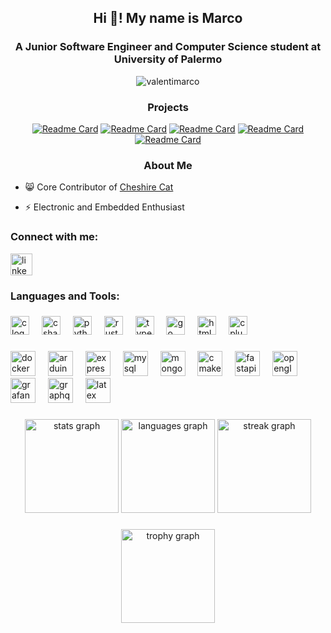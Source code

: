 <h2 align="center">Hi 👋! My name is Marco</h2>

###

<h3 align="center">A Junior Software Engineer and Computer Science student at University of Palermo</h3>
<div align="center">
  <a>
    <img src="https://komarev.com/ghpvc/?username=valentimarco&label=Profile%20views&color=0e75b6&style=flat" alt="valentimarco" />
  </a>
</div>

###

<h3 align="center">Projects</h3>
<div align="center">

[![Readme Card](https://github-readme-stats.vercel.app/api/pin/?username=valentimarco&repo=SoundMixerPlugin&theme=dracula&hide_border=true)](https://github.com/valentimarco/SoundMixerPlugin)
[![Readme Card](https://github-readme-stats.vercel.app/api/pin/?username=valentimarco&repo=Progetto-Compilatori-2023&theme=dracula&hide_border=true)](https://github.com/valentimarco/Progetto-Compilatori-2023)
[![Readme Card](https://github-readme-stats.vercel.app/api/pin/?username=valentimarco&repo=Progetto-Lab.-Algoritmi-2023&theme=dracula&hide_border=true)](https://github.com/valentimarco/Progetto-Lab.-Algoritmi-2023)
[![Readme Card](https://github-readme-stats.vercel.app/api/pin/?username=valentimarco&repo=Progetto-Data-Science-2023&theme=dracula&hide_border=true)](https://github.com/valentimarco/Progetto-Data-Science-2023)
[![Readme Card](https://github-readme-stats.vercel.app/api/pin/?username=valentimarco&repo=Progetto-Open-Data-2023&theme=dracula&hide_border=true)](https://github.com/valentimarco/Progetto-Open-Data-2023)
  


  
</div>

<h3 align="center">About Me</h3>
<ul>
  <li> 
    
  😸 Core Contributor of [Cheshire Cat](https://cheshirecat.ai/) 
  </li>
  <li>⚡ Electronic and Embedded Enthusiast </li>
</ul>

###

<h3 align="left">Connect with me:</h3>

<div align="left">
  <a href="https://www.linkedin.com/in/valentimarco21" target="_blank">
    <img src="https://img.shields.io/static/v1?message=LinkedIn&logo=linkedin&label=&color=0077B5&logoColor=white&labelColor=&style=for-the-badge" height="35" alt="linkedin logo"  />
  </a>
</div>

###

<h3 align="left">Languages and Tools:</h3>

###

<div align="left">
  <img src="https://cdn.jsdelivr.net/gh/devicons/devicon/icons/c/c-original.svg" height="30" alt="c logo"  />
  <img width="12" />
  <img src="https://cdn.jsdelivr.net/gh/devicons/devicon/icons/csharp/csharp-original.svg" height="30" alt="csharp logo"  />
  <img width="12" />
  <img src="https://cdn.jsdelivr.net/gh/devicons/devicon/icons/python/python-original.svg" height="30" alt="python logo"  />
  <img width="12" />
  <img src="https://cdn.jsdelivr.net/gh/devicons/devicon/icons/rust/rust-original.svg" height="30" alt="rust logo"  />
  <img width="12" />
  <img src="https://cdn.jsdelivr.net/gh/devicons/devicon/icons/typescript/typescript-original.svg" height="30" alt="typescript logo"  />
  <img width="12" />
  <img src="https://cdn.jsdelivr.net/gh/devicons/devicon/icons/go/go-original.svg" height="30" alt="go logo"  />
  <img width="12" />
  <img src="https://cdn.jsdelivr.net/gh/devicons/devicon/icons/html5/html5-original.svg" height="30" alt="html5 logo"  />
  <img width="12" />
  <img src="https://cdn.jsdelivr.net/gh/devicons/devicon/icons/cplusplus/cplusplus-original.svg" height="30" alt="cplusplus logo"  />
</div>

###

<div align="left">
  <img src="https://cdn.jsdelivr.net/gh/devicons/devicon/icons/docker/docker-original.svg" height="40" alt="docker logo"  />
  <img width="12" />
  <img src="https://cdn.jsdelivr.net/gh/devicons/devicon/icons/arduino/arduino-original.svg" height="40" alt="arduino logo"  />
  <img width="12" />
  <img src="https://cdn.jsdelivr.net/gh/devicons/devicon/icons/express/express-original.svg" height="40" alt="express logo"  />
  <img width="12" />
  <img src="https://cdn.jsdelivr.net/gh/devicons/devicon/icons/mysql/mysql-original.svg" height="40" alt="mysql logo"  />
  <img width="12" />
  <img src="https://cdn.jsdelivr.net/gh/devicons/devicon/icons/mongodb/mongodb-original.svg" height="40" alt="mongodb logo"  />
  <img width="12" />
  <img src="https://cdn.jsdelivr.net/gh/devicons/devicon/icons/cmake/cmake-original.svg" height="40" alt="cmake logo"  />
  <img width="12" />
  <img src="https://cdn.jsdelivr.net/gh/devicons/devicon/icons/fastapi/fastapi-original.svg" height="40" alt="fastapi logo"  />
  <img width="12" />
  <img src="https://cdn.jsdelivr.net/gh/devicons/devicon/icons/opengl/opengl-original.svg" height="40" alt="opengl logo"  />
  <img width="12" />
  <img src="https://cdn.jsdelivr.net/gh/devicons/devicon/icons/grafana/grafana-original.svg" height="40" alt="grafana logo"  />
  <img width="12" />
  <img src="https://cdn.jsdelivr.net/gh/devicons/devicon/icons/graphql/graphql-plain.svg" height="40" alt="graphql logo"  />
  <img width="12" />
  <img src="https://cdn.jsdelivr.net/gh/devicons/devicon/icons/latex/latex-original.svg" height="40" alt="latex logo"  />
</div>

###

<div align="center">
  <img src="https://github-readme-stats.vercel.app/api?username=valentimarco&hide_title=false&hide_rank=false&show_icons=true&include_all_commits=true&count_private=true&disable_animations=false&theme=dracula&locale=en&hide_border=true" height="150" alt="stats graph"  />
  <img src="https://github-readme-stats.vercel.app/api/top-langs?username=valentimarco&locale=en&hide_title=false&layout=compact&card_width=320&langs_count=5&theme=dracula&hide_border=true" height="150" alt="languages graph"  />
  <img src="https://streak-stats.demolab.com?user=valentimarco&locale=en&mode=daily&theme=dracula&hide_border=true&border_radius=5&row=1" height="150" alt="streak graph"  />
</div>

###

<div align="center">
  <img src="https://github-profile-trophy.vercel.app?username=valentimarco&theme=darkhub&column=-1&row=1&margin-w=8&margin-h=8&no-bg=false&no-frame=true&order=4" height="150" alt="trophy graph"  />
</div>

###
